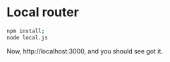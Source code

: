 # Local router

```sh
npm install;
node local.js
```

Now, http://localhost:3000, and you should see got it.
